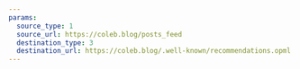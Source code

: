 ```yaml
---
params:
  source_type: 1
  source_url: https://coleb.blog/posts_feed
  destination_type: 3
  destination_url: https://coleb.blog/.well-known/recommendations.opml
---
```

